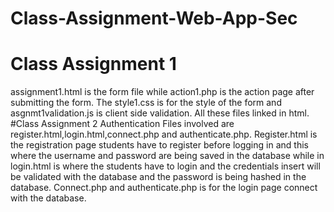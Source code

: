 # Class-Assignment-Web-App-Sec
# Class Assignment 1
assignment1.html is the form file while action1.php is the action page after submitting the form. The style1.css is for the style of the form and asgnmt1validation.js is client side validation. All these files linked in html.
#Class Assignment 2 Authentication
Files involved are register.html,login.html,connect.php and authenticate.php. Register.html is the registration page students have to register before logging in  and this where the username and password are being saved in the database while in login.html is where the students have to login and the credentials insert will be validated with the database and the password is being hashed in the database. Connect.php and authenticate.php is for the login page connect with the database. 
